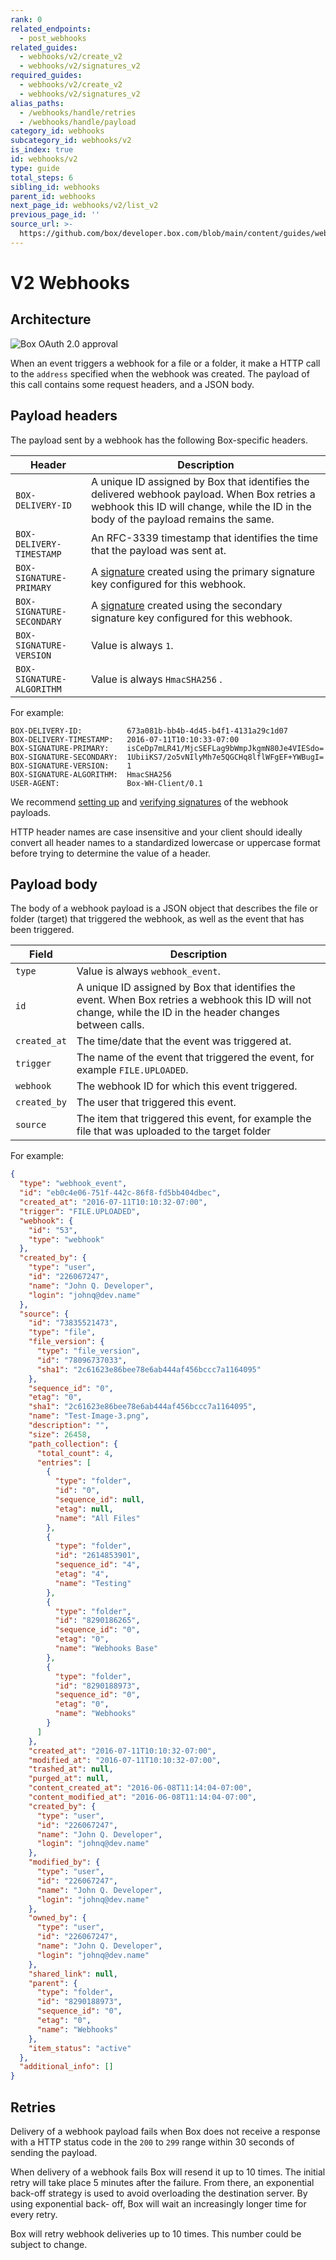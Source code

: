 ```yaml
---
rank: 0
related_endpoints:
  - post_webhooks
related_guides:
  - webhooks/v2/create_v2
  - webhooks/v2/signatures_v2
required_guides:
  - webhooks/v2/create_v2
  - webhooks/v2/signatures_v2
alias_paths:
  - /webhooks/handle/retries
  - /webhooks/handle/payload
category_id: webhooks
subcategory_id: webhooks/v2
is_index: true
id: webhooks/v2
type: guide
total_steps: 6
sibling_id: webhooks
parent_id: webhooks
next_page_id: webhooks/v2/list_v2
previous_page_id: ''
source_url: >-
  https://github.com/box/developer.box.com/blob/main/content/guides/webhooks/v2/index.md
---
```

# V2 Webhooks

## Architecture

<ImageFrame center width="400" shadow border>

![Box OAuth 2.0 approval](../images/webhookflow.png)

</ImageFrame>

When an event triggers a webhook for a file or a folder, it make a HTTP call to the
`address` specified when the webhook was created. The payload of this call
contains some request headers, and a JSON body.

## Payload headers

The payload sent by a webhook has the following Box-specific headers.

<!-- markdownlint-disable line-length -->

| Header                    | Description                                                                                                                                                                          |
| ------------------------- | ------------------------------------------------------------------------------------------------------------------------------------------------------------------------------------ |
| `BOX-DELIVERY-ID`         | A unique ID assigned by Box that identifies the delivered webhook payload. When Box retries a webhook this ID will change, while the ID in the body of the payload remains the same. |
| `BOX-DELIVERY-TIMESTAMP`  | An RFC-3339 timestamp that identifies the time that the payload was sent at.                                                                                                         |
| `BOX-SIGNATURE-PRIMARY`   | A [signature][verify_sigs] created using the primary signature key configured for this webhook.                                                                                                     |
| `BOX-SIGNATURE-SECONDARY` | A [signature][verify_sigs] created using the secondary signature key configured for this webhook.                                                                                                   |
| `BOX-SIGNATURE-VERSION`   | Value is always `1`.                                                                                                                                                                 |
| `BOX-SIGNATURE-ALGORITHM` | Value is always `HmacSHA256` .                                                                                                                                                       |

<!-- markdownlint-enable line-length -->

For example:

```shell
BOX-DELIVERY-ID:          673a081b-bb4b-4d45-b4f1-4131a29c1d07
BOX-DELIVERY-TIMESTAMP:   2016-07-11T10:10:33-07:00
BOX-SIGNATURE-PRIMARY:    isCeDp7mLR41/MjcSEFLag9bWmpJkgmN80Je4VIESdo=
BOX-SIGNATURE-SECONDARY:  1UbiiKS7/2o5vNIlyMh7e5QGCHq8lflWFgEF+YWBugI=
BOX-SIGNATURE-VERSION:    1
BOX-SIGNATURE-ALGORITHM:  HmacSHA256
USER-AGENT:               Box-WH-Client/0.1
```

<Message type='notice'>

We recommend [setting up][setup_sigs] and [verifying signatures][verify_sigs]
of the webhook payloads.

</Message>

<Message warning>

HTTP header names are case insensitive and your client should ideally convert
all header names to a standardized lowercase or uppercase format before trying
to determine the value of a header.

</Message>

## Payload body

The body of a webhook payload is a JSON object that describes the file or folder
(target) that triggered the webhook, as well as the event that has been
triggered.

<!-- markdownlint-disable line-length -->

| Field        | Description                                                                                                                                                  |
| ------------ | ------------------------------------------------------------------------------------------------------------------------------------------------------------ |
| `type`       | Value is always `webhook_event`.                                                                                                                             |
| `id`         | A unique ID assigned by Box that identifies the event. When Box retries a webhook this ID will not change, while the ID in the header changes between calls. |
| `created_at` | The time/date that the event was triggered at.                                                                                                               |
| `trigger`    | The name of the event that triggered the event, for example `FILE.UPLOADED`.                                                                                 |
| `webhook`    | The webhook ID for which this event triggered.                                                                                                                  |
| `created_by` | The user that triggered this event.                                                                                                                          |
| `source`     | The item that triggered this event, for example the file that was uploaded to the target folder                                                              |

<!-- markdownlint-enable line-length -->

For example:

```json
{
  "type": "webhook_event",
  "id": "eb0c4e06-751f-442c-86f8-fd5bb404dbec",
  "created_at": "2016-07-11T10:10:32-07:00",
  "trigger": "FILE.UPLOADED",
  "webhook": {
    "id": "53",
    "type": "webhook"
  },
  "created_by": {
    "type": "user",
    "id": "226067247",
    "name": "John Q. Developer",
    "login": "johnq@dev.name"
  },
  "source": {
    "id": "73835521473",
    "type": "file",
    "file_version": {
      "type": "file_version",
      "id": "78096737033",
      "sha1": "2c61623e86bee78e6ab444af456bccc7a1164095"
    },
    "sequence_id": "0",
    "etag": "0",
    "sha1": "2c61623e86bee78e6ab444af456bccc7a1164095",
    "name": "Test-Image-3.png",
    "description": "",
    "size": 26458,
    "path_collection": {
      "total_count": 4,
      "entries": [
        {
          "type": "folder",
          "id": "0",
          "sequence_id": null,
          "etag": null,
          "name": "All Files"
        },
        {
          "type": "folder",
          "id": "2614853901",
          "sequence_id": "4",
          "etag": "4",
          "name": "Testing"
        },
        {
          "type": "folder",
          "id": "8290186265",
          "sequence_id": "0",
          "etag": "0",
          "name": "Webhooks Base"
        },
        {
          "type": "folder",
          "id": "8290188973",
          "sequence_id": "0",
          "etag": "0",
          "name": "Webhooks"
        }
      ]
    },
    "created_at": "2016-07-11T10:10:32-07:00",
    "modified_at": "2016-07-11T10:10:32-07:00",
    "trashed_at": null,
    "purged_at": null,
    "content_created_at": "2016-06-08T11:14:04-07:00",
    "content_modified_at": "2016-06-08T11:14:04-07:00",
    "created_by": {
      "type": "user",
      "id": "226067247",
      "name": "John Q. Developer",
      "login": "johnq@dev.name"
    },
    "modified_by": {
      "type": "user",
      "id": "226067247",
      "name": "John Q. Developer",
      "login": "johnq@dev.name"
    },
    "owned_by": {
      "type": "user",
      "id": "226067247",
      "name": "John Q. Developer",
      "login": "johnq@dev.name"
    },
    "shared_link": null,
    "parent": {
      "type": "folder",
      "id": "8290188973",
      "sequence_id": "0",
      "etag": "0",
      "name": "Webhooks"
    },
    "item_status": "active"
  },
  "additional_info": []
}
```

## Retries

<!--alex ignore failed-->

Delivery of a webhook payload fails when Box does not receive a response with a
HTTP status code in the `200` to `299` range within 30 seconds of sending the
payload.

<!--alex ignore failure-->

When delivery of a webhook fails Box will resend it up to 10 times. The
initial retry will take place 5 minutes after the failure. From there, an
exponential back-off strategy is used to avoid overloading the destination
server. By using exponential back- off, Box will wait an increasingly longer
time for every retry.

<Message type='notice'>

Box will retry webhook deliveries up to 10 times. This number could be subject
to change.

</Message>

[setup_sigs]: g://webhooks/v2/signatures_v2
[verify_sigs]: g://webhooks/v2/signatures_v2